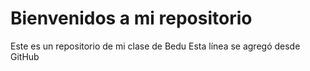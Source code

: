 # Bienvenidos a mi repositorio

Este es un repositorio de mi clase de Bedu
Esta línea se agregó desde GitHub
